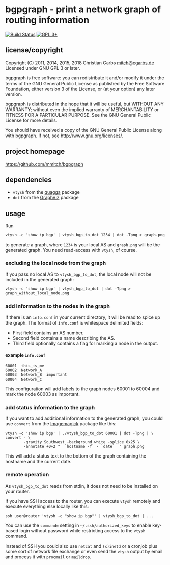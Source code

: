 bgpgraph - print a network graph of routing information
=======================================================

[![Build Status](https://travis-ci.org/mmitch/bgpgraph.svg?branch=master)](https://travis-ci.org/mmitch/bgpgraph)
[![GPL 3+](https://img.shields.io/badge/license-GPL%203%2B-blue.svg)](http://www.gnu.org/licenses/gpl-3.0-standalone.html)


license/copyright
-----------------

Copyright (C) 2011, 2014, 2015, 2018 Christian Garbs <mitch@cgarbs.de>  
Licensed under GNU GPL 3 or later.

bgpgraph is free software: you can redistribute it and/or modify
it under the terms of the GNU General Public License as published by
the Free Software Foundation, either version 3 of the License, or
(at your option) any later version.

bgpgraph is distributed in the hope that it will be useful,
but WITHOUT ANY WARRANTY; without even the implied warranty of
MERCHANTABILITY or FITNESS FOR A PARTICULAR PURPOSE.  See the
GNU General Public License for more details.

You should have received a copy of the GNU General Public License
along with bgpgraph.  If not, see <http://www.gnu.org/licenses/>.


project homepage
----------------

  https://github.com/mmitch/bgpgraph
  

dependencies
------------

- ``vtysh`` from the [quagga](https://www.quagga.net/) package
- ``dot`` from the [GraphViz](https://www.graphviz.org/) package


usage
-----

Run

```shell
vtysh -c 'show ip bgp' | vtysh_bgp_to_dot 1234 | dot -Tpng > graph.png
```

to generate a graph, where ``1234`` is your local AS and ``graph.png``
will be the generated graph.  You need read-access with ``vtysh``, of
course.


### excluding the local node from the graph

If you pass no local AS to ``vtysh_bgp_to_dot``, the local node will
not be included in the generated graph:

```shell
vtysh -c 'show ip bgp' | vtysh_bgp_to_dot | dot -Tpng > graph_without_local_node.png
```


### add information to the nodes in the graph

If there is an ``info.conf`` in your current directory, it will be
read to spice up the graph.  The format of ``info.conf`` is whitespace
delimited fields:

- First field contains an AS number.
- Second field contains a name describing the AS.
- Third field optionally contains a flag for marking a node in the output.


#### example ``info.conf``

```
60001  this_is_me
60002  Network_A
60003  Network_B  important
60004  Network_C
```

This configuration will add labels to the graph nodes 60001 to 60004
and mark the node 60003 as important.


### add status information to the graph

If you want to add additional information to the generated graph, you
could use ``convert`` from the [Imagemagick](http://imagemagick.org/)
package like this:

```shell
vtysh -c 'show ip bgp' | ./vtysh_bgp_to_dot 60001 | dot -Tpng | \
convert - \
        -gravity Southwest -background white -splice 0x25 \
        -annotate +0+2 "  `hostname -f` - `date`  " graph.png
```

This will add a status text to the bottom of the graph containing the
hostname and the current date.


### remote operation

As ``vtysh_bgp_to_dot`` reads from stdin, it does not need to be
installed on your router.

If you have SSH access to the router, you can execute ``vtysh``
remotely and execute everything else locally like this:

```shell
ssh user@router 'vtysh -c "show ip bgp"' | vtysh_bgp_to_dot | ...
```

You can use the ``command=`` setting in ``~/.ssh/authorized_keys`` to
enable key-based login without password while restricting access to
the ``vtysh`` command.

Instead of SSH you could also use ``netcat`` and ``(x)inetd`` or a
cronjob plus some sort of network file exchange or even send the
``vtysh`` output by email and process it with ``procmail`` or
``maildrop``.

